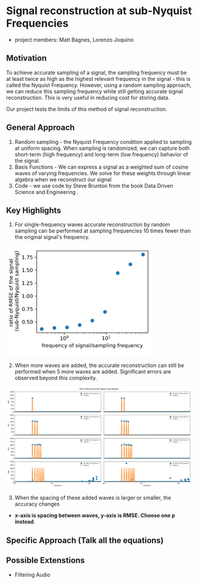 # Signal reconstruction at sub-Nyquist Frequencies
- project members: Matt Bagnes, Lorenzo Joquino

## Motivation 
To achieve accurate sampling of a signal, the sampling frequency must be at least twice as high as the highest relevant frequency in the signal - this is called the Nyquist Frequency. However, using a random sampling approach, we can reduce this sampling frequency while still getting accurate signal reconstruction. This is very useful in reducing cost for storing data.

Our project tests the limits of this method of signal reconstruction. 

## General Approach
1. Random sampling - the Nyquist Frequency condition applied to sampling at uniform spacing. When sampling is randomized, we can capture both short-term \(high frequency\) and long-term \(low frequency\) behavior of the signal. 
2. Basis Functions - We can express a signal as a weighted sum of cosine waves of varying frequencies. We solve for these weights through linear algebra when we reconstruct our signal 
3. Code - we use code by Steve Brunton from the book Data Driven Science and Engineering .
## Key Highlights 

1. For single-frequency waves accurate reconstruction by random sampling can be performed at sampling frequencies 10 times fewer than the original signal's frequency. 

<img src="/readme_images_src_new/singleWaveStats.jpg" alt="drawing" width="400"/>

2. When more waves are added, the accurate reconstruction can still be performed when 5 more waves are added. Significant errors are observed beyond this complexity. 


<img src="/readme_images_src_new/increasingNumberOfWavesPSD.jpg" alt="drawing" width="1000"/>

3. When the spacing of these added waves is larger or smaller, the accuracy changes 
- **x-axis is spacing between waves, y-axis is RMSE. Choose one p instead**.  

## Specific Approach (Talk all the equations)


## Possible Extenstions 
- Filtering Audio 


